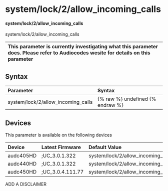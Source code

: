 ﻿---
description: system/lock/2/allow_incoming_calls
search: false
---

# system/lock/2/allow_incoming_calls

#### system/lock/2/allow_incoming_calls

system/lock/2/allow_incoming_calls


| This parameter is currently investigating what this parameter does. Please refer to Audiocodes wesite for details on this parameter | 
| :--- |

## Syntax
| Parameter | Syntax |
| :--- | :--- |
|system/lock/2/allow_incoming_calls | {% raw %} undefined {% endraw %}|

## Devices
This parameter is available on the following devices

| Device | Latest Firmware | Default Value |
|:---|:---|:---|
| audc405HD | ;UC_3.0.1.322 | system/lock/2/allow_incoming_calls=0 
| audc440HD | ;UC_3.0.1.322 | system/lock/2/allow_incoming_calls=0 
| audc450HD | ;UC_3.0.4.111.77 | system/lock/2/allow_incoming_calls=0 

ADD A DISCLAIMER
